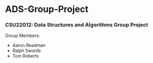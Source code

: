 # ADS-Group-Project
### CSU22012: Data Structures and Algorithms Group Project

Group Members:
- Aaron Readman
- Ralph Swords
- Tom Roberts  


